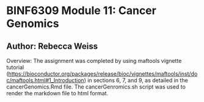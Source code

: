 ## 
# BINF6309 Module 11: Cancer Genomics

## Author: Rebecca Weiss

Overview:
The assignment was completed by using maftools vignette tutorial (https://bioconductor.org/packages/release/bioc/vignettes/maftools/inst/doc/maftools.html#1_Introduction) in sections 6, 7, and 9, as detailed in the cancerGenomics.Rmd file. The cancerGenromics.sh script was used to render the markdown file to html format. 